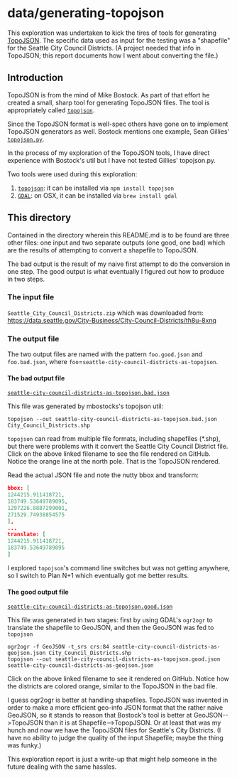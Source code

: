 # data/generating-topojson
This exploration was undertaken to kick the tires of tools for generating [TopoJSON](https://github.com/mbostock/topojson).
The specific data used as input for the testing was a "shapefile" for the Seattle City Council Districts.
(A project needed that info in TopoJSON; this report documents how I went about converting the file.)

## Introduction
TopoJSON is from the mind of Mike Bostock. As part of that effort he created a small, sharp tool for generating TopoJSON files.
The tool is appropriately called [`topojson`](https://github.com/mbostock/topojson/wiki/Command-Line-Reference).

Since the TopoJSON format is well-spec others have gone on to implement TopoJSON generators as well. Bostock mentions one
example, Sean Gillies' [`topojson.py`](http://sgillies.net/blog/1159/topojson-with-python).

In the process of my exploration of the TopoJSON tools, I have direct experience with Bostock's util
but I have not tested Gillies' topojson.py.

Two tools were used during this exploration:  
1. [`topojson`](https://github.com/mbostock/topojson): it can be installed via `npm install topojson`  
2. [`GDAL`](http://www.gdal.org/): on OSX, it can be installed via `brew install gdal`  

## This directory
Contained in the directory wherein this README.md is to be found are three other files:
one input and two separate outputs (one good, one bad) which are the results of attempting to convert a shapefile to TopoJSON.

The bad output is the result of my naive first attempt to do the conversion in one step.
The good output is what eventually I figured out how to produce in two steps.

### The input file
`Seattle_City_Council_Districts.zip` which was downloaded from:
https://data.seattle.gov/City-Business/City-Council-Districts/th8u-8xnq

### The output file
The two output files are named with the pattern `foo.good.json` and `foo.bad.json`, where `foo`=`seattle-city-council-districts-as-topojson`.

#### The bad output file
[`seattle-city-council-districts-as-topojson.bad.json`](https://github.com/JohnTigue/nodeio/blob/master/data/generating-topojson/seattle-city-council-districts-as-topojson.bad.json)  

This file was generated by mbostocks's topojson util:
```
topojson --out seattle-city-council-districts-as-topojson.bad.json City_Council_Districts.shp
```

`topojson` can read from multiple file formats, including shapefiles (*.shp), but there were problems with it convert the Seattle City Council District file.
Click on the above linked filename to see the file rendered on GitHub. Notice the orange line at the north pole. 
That is the TopoJSON rendered.

Read the actual JSON file and note the nutty bbox and transform:

```JSON 
bbox: [
1244215.911418721,
183749.53649789095,
1297226.8887299001,
271529.74938854575
],
...
translate: [
1244215.911418721,
183749.53649789095
]
```
I explored `topojson`'s command line switches but was not getting anywhere, so I switch to Plan N+1 which eventually got me better results.

#### The good output file
[`seattle-city-council-districts-as-topojson.good.json`](https://github.com/JohnTigue/nodeio/blob/master/data/generating-topojson/seattle-city-council-districts-as-topojson.good.json)  

This file was generated in two stages: first by using GDAL's `ogr2ogr` to translate the shapefile to GeoJSON, and then the GeoJSON was fed to `topojson`
```
ogr2ogr -f GeoJSON -t_srs crs:84 seattle-city-council-districts-as-geojson.json City_Council_Districts.shp
topojson --out seattle-city-council-districts-as-topojson.good.json seattle-city-council-districts-as-geojson.json
```
Click on the above linked filename to see it rendered on GitHub. Notice how the districts are colored orange, similar to the TopoJSON in the bad file.

I guess ogr2ogr is better at handling shapefiles. TopoJSON was invented in order to make a more efficient geo-info JSON format that the rather naive GeoJSON, so it stands to reason that Bostock's tool is better at GeoJSON-->TopoJSON than it is at Shapefile-->TopopJSON. Or at least that was my hunch and now we have the TopoJSON files for Seattle's City Districts. (I have no ability to judge the quality of the input Shapefile; maybe the thing was funky.)

This exploration report is just a write-up that might help someone in the future dealing with the same hassles.